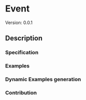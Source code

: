 # Event
Version: 0.0.1

## Description 

### Specification


### Examples


### Dynamic Examples generation


### Contribution
